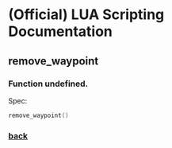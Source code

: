 
# (Official) LUA Scripting Documentation

## remove_waypoint

### Function undefined.

Spec:
```lua
remove_waypoint()
```
### [back](../other)
